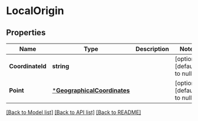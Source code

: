 # LocalOrigin

## Properties
Name | Type | Description | Notes
------------ | ------------- | ------------- | -------------
**CoordinateId** | **string** |  | [optional] [default to null]
**Point** | [***GeographicalCoordinates**](GeographicalCoordinates.md) |  | [optional] [default to null]

[[Back to Model list]](../README.md#documentation-for-models) [[Back to API list]](../README.md#documentation-for-api-endpoints) [[Back to README]](../README.md)

